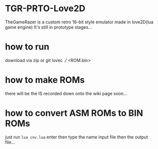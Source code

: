# TGR-PRTO-Love2D
TheGameRazer is a custom retro 16-bit style emulator made in love2D(lua game engine)
It's still in prototype stages...

# how to run
download via zip or git
lovec ./ <ROM.bin>

# how to make ROMs
there will be the IS recorded down onto the wiki page soon...

# how to convert ASM ROMs to BIN ROMs
just run `lua cnv.lua` enter then type the name input file then the output file...
